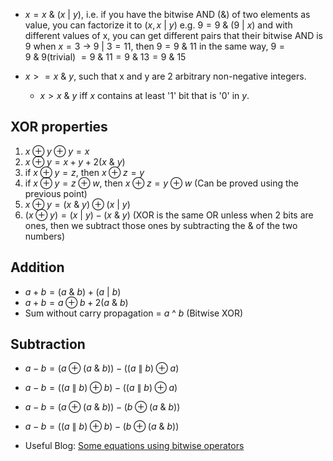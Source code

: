 - $x = x\ \&\ (x\ |\ y)$, i.e. if you have the bitwise AND (&) of two elements as value, you can factorize it to $(x, x\ |\ y)$
	e.g. $9 = 9\ \& \ (9\ |\ x)$ and with different values of x, you can get different pairs that their bitwise AND is 9
	when $x = 3$ -> $9\ |\ 3 = 11$, then $9 = 9\ \&\ 11$
	in the same way, $9 = 9\ \&\ 9$(trivial) $= 9\ \&\ 11 = 9\ \&\ 13 = 9\ \&\ 15$

- $x >= x\ \& \ y$, such that x and y are 2 arbitrary non-negative integers.
	- $x > x\ \&\ y$ iff $x$ contains at least '1' bit that is '0' in $y$.

## XOR properties
1. $x ⊕ y ⊕ y = x$
2. $x ⊕ y = x + y + 2(x\ \&\ y)$
3. if $x ⊕ y = z$, then $x ⊕ z = y$ 
4. if $x ⊕ y = z ⊕ w$, then $x ⊕ z = y ⊕ w$ (Can be proved using the previous point)
5. $x ⊕ y = (x\ \& \ y) ⊕ (x\ |\ y)$
6. $(x ⊕ y) = (x\ |\ y) - (x\ \&\ y)$ (XOR is the same OR unless when 2 bits are ones, then we subtract those ones by subtracting the & of the two numbers)

## Addition
- $a + b = (a$ & $b) + (a\ |\ b)$
- $a + b = a ⊕ b + 2(a\ \&\ b)$
- Sum without carry propagation = $a$ ^ $b$   (Bitwise XOR)


## Subtraction
- $a - b = (a ⊕ (a\ \&\ b))-((a\ \|\ b) ⊕ a)$
- $a - b = ((a\ \|\ b) ⊕ b)-((a\ \|\ b) ⊕ a)$
- $a - b = (a ⊕ (a\ \&\ b))-(b ⊕ (a\ \&\ b))$
- $a - b = ((a\ \|\ b) ⊕ b) - (b ⊕ (a\ \&\ b))$


- Useful Blog: [Some equations using bitwise operators](https://codeforces.com/blog/entry/94470)
